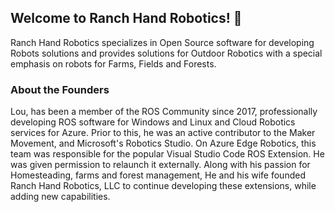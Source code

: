 ## Welcome to Ranch Hand Robotics! 👋
Ranch Hand Robotics specializes in Open Source software for developing Robots solutions and provides solutions for Outdoor Robotics with a special emphasis on robots for Farms, Fields and Forests.

### About the Founders
Lou, has been a member of the ROS Community since 2017, professionally developing ROS software for Windows and Linux and Cloud Robotics services for Azure. Prior to this, he was an active contributor to the Maker Movement, and Microsoft's Robotics Studio. On Azure Edge Robotics, this team was responsible for the popular Visual Studio Code ROS Extension. He was given permission to relaunch it externally. Along with his passion for Homesteading, farms and forest management, He and his wife founded Ranch Hand Robotics, LLC to continue developing these extensions, while adding new capabilities.



